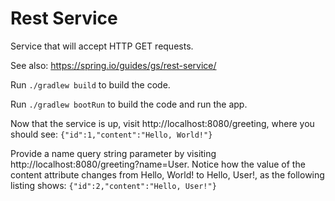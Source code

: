 # Rest Service

Service that will accept HTTP GET requests.

See also: https://spring.io/guides/gs/rest-service/

Run `./gradlew build` to build the code.

Run `./gradlew bootRun` to build the code and run the app.

Now that the service is up, visit http://localhost:8080/greeting, where you should see:
`{"id":1,"content":"Hello, World!"}`

Provide a name query string parameter by visiting http://localhost:8080/greeting?name=User. Notice how the value of the content attribute changes from Hello, World! to Hello, User!, as the following listing shows:
`{"id":2,"content":"Hello, User!"}`


